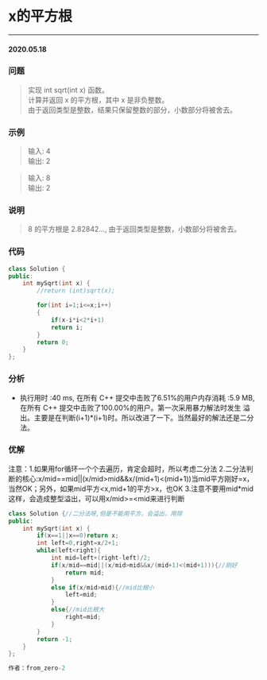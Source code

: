 # x的平方根
***
#### 2020.05.18

### 问题
>实现 int sqrt(int x) 函数。          
计算并返回 x 的平方根，其中 x 是非负整数。                                      
由于返回类型是整数，结果只保留整数的部分，小数部分将被舍去。                                                                   

### 示例
>输入: 4                         
输出: 2                                        

>输入: 8            
输出: 2              

### 说明
>8 的平方根是 2.82842..., 
由于返回类型是整数，小数部分将被舍去。

### 代码
```c++
class Solution {
public:
    int mySqrt(int x) {
        //return (int)sqrt(x);

        for(int i=1;i<=x;i++)
        {
            if(x-i*i<2*i+1)
            return i;
        }
        return 0;
    }
};
```

### 分析
 - 执行用时 :40 ms, 在所有 C++ 提交中击败了6.51%的用户内存消耗 :5.9 MB, 在所有 C++ 提交中击败了100.00%的用户。第一次采用暴力解法时发生
   溢出。主要是在判断(i+1)*(i+1)时。所以改进了一下。当然最好的解法还是二分法。
   
### 优解
注意：1.如果用for循环一个个去遍历，肯定会超时，所以考虑二分法
2.二分法判断的核心:x/mid==mid||(x/mid>mid&&x/(mid+1)<(mid+1))当mid平方刚好=x，当然OK；另外，如果mid平方<x,mid+1的平方>x，也OK
3.注意不要用mid*mid这样，会造成整型溢出，可以用x/mid>=<mid来进行判断
```c++
class Solution {//二分法呀,但是不能用平方，会溢出，用除
public:
    int mySqrt(int x) {
        if(x==1||x==0)return x;
        int left=0,right=x/2+1;
        while(left<right){
            int mid=left+(right-left)/2;
            if(x/mid==mid||(x/mid>mid&&x/(mid+1)<(mid+1))){//刚好
                return mid;
            }
            else if(x/mid>mid){//mid比根小
                left=mid;
            }
            else{//mid比根大
                right=mid;
            }
        }
        return -1;
    }
};

作者：from_zero-2
